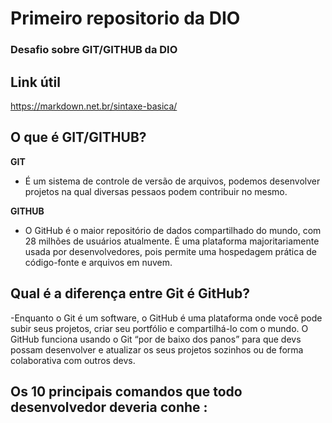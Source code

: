 # Primeiro repositorio da DIO

### Desafio sobre GIT/GITHUB da DIO


## Link útil

https://markdown.net.br/sintaxe-basica/


## O que é GIT/GITHUB?

**GIT**
- É um sistema de controle de versão de arquivos, podemos desenvolver projetos na qual diversas pessaos podem contribuir no mesmo.

**GITHUB**
- O GitHub é o maior repositório de dados compartilhado do mundo, com 28 milhões de usuários atualmente. É uma plataforma majoritariamente usada por desenvolvedores, pois permite uma hospedagem prática de código-fonte e arquivos em nuvem.

##  Qual é a diferença entre Git é GitHub?
-Enquanto o Git é um software, o GitHub é uma plataforma onde você pode subir seus projetos, criar seu portfólio e compartilhá-lo com o mundo. O GitHub funciona usando o Git “por de baixo dos panos” para que devs possam desenvolver e atualizar os seus projetos sozinhos ou de forma colaborativa com outros devs.

## Os 10 principais comandos que todo desenvolvedor deveria conhe :
